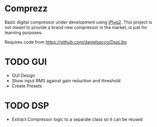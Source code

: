 # Comprezz
Basic digital compressor under development using [iPlug2](https://github.com/iPlug2/iPlug2).
This project is not meant to provide a brand new compressor in the market, is just for learning purposes.

Requires code from https://github.com/danielsacco/DspLibs

# TODO GUI
- GUI Design
- Show input RMS against gain reduction and threshold
- Create Presets


# TODO DSP
- Extract Compressor logic to a separate class so it can be reused

